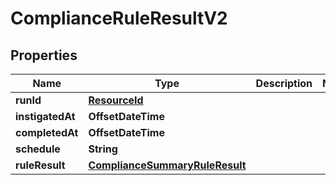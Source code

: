 

# ComplianceRuleResultV2


## Properties

Name | Type | Description | Notes
------------ | ------------- | ------------- | -------------
**runId** | [**ResourceId**](ResourceId.md) |  | 
**instigatedAt** | **OffsetDateTime** |  | 
**completedAt** | **OffsetDateTime** |  | 
**schedule** | **String** |  | 
**ruleResult** | [**ComplianceSummaryRuleResult**](ComplianceSummaryRuleResult.md) |  | 



